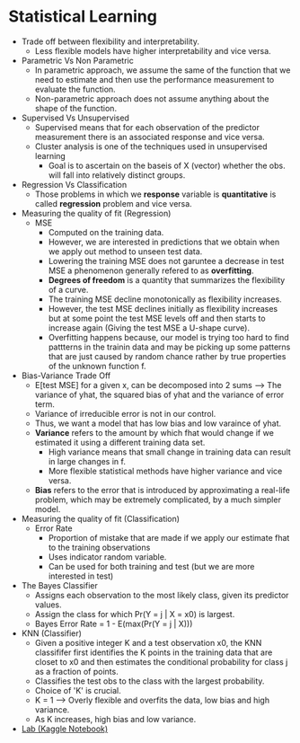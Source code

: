 # Statistical Learning
* Trade off between flexibility and interpretability.
    * Less flexible models have higher interpretability and vice versa.
* Parametric Vs Non Parametric
    * In parametric approach, we assume the same of the function that we need to estimate and then use the performance measurement to evaluate the function.
    * Non-parametric approach does not assume anything about the shape of the function.
* Supervised Vs Unsupervised
    * Supervised means that for each observation of the predictor measurement there is an associated response and vice versa.
    * Cluster analysis is one of the techniques used in unsupervised learning
        * Goal is to ascertain on the baseis of X (vector) whether the obs. will fall into relatively distinct groups.
* Regression Vs Classification
    * Those problems in which we **response** variable is **quantitative** is called **regression** problem and vice versa.
* Measuring the quality of fit (Regression)
    * MSE
        * Computed on the training data.
        * However, we are interested in predictions that we obtain when we apply out method to unseen test data.
        * Lowering the training MSE does not garuntee a decrease in test MSE a phenomenon generally refered to as **overfitting**.
        * **Degrees of freedom** is a quantity that summarizes the flexibility of a curve.
        * The training MSE decline monotonically as flexibility increases.
        * However, the test MSE declines initially as flexibility increases but at some point the test MSE levels off and then starts to increase again (Giving the test MSE a U-shape curve).
        *  Overfitting happens because, our model is trying too hard to find pattterns in the trainin data and may be picking up some patterns that are just caused by random chance rather by true properties of the unknown function f.
* Bias-Variance Trade Off
    * E[test MSE] for a given x, can be decomposed into 2 sums --> The variance of yhat, the squared bias of yhat and the variance of error term.
    * Variance of irreducible error is not in our control.
    * Thus, we want a model that has low bias and low varaince of yhat.
    * **Variance** refers to the amount by which fhat would change if we estimated it using a different training data set.
        * High variance means that small change in training data can result in large changes in f.
        * More flexible statistical methods have higher variance and vice versa.
    * **Bias** refers to the error that is introduced by approximating a real-life problem, which may be extremely complicated, by a much simpler model.
* Measuring the quality of fit (Classification)
    * Error Rate
        * Proportion of mistake that are made if we apply our estimate fhat to the training observations
        * Uses indicator random variable.
        * Can be used for both training and test (but we are more interested in test)
* The Bayes Classifier
    * Assigns each observation to the most likely class, given its predictor values.
    * Assign the class for which Pr(Y = j | X = x0) is largest.
    * Bayes Error Rate = 1 - E(max(Pr(Y = j | X)))
* KNN (Classifier)
    * Given a positive integer K and a test observation x0, the KNN classififer first identifies the K points in the training data that are closet to x0 and then estimates the conditional probability for class j as a fraction of points.
    * Classifies the test obs to the class with the largest probability.
    * Choice of 'K' is crucial.
    * K = 1 --> Overly flexible and overfits the data, low bias and high variance.
    * As K increases, high bias and low variance.
* [Lab (Kaggle Notebook)](https://www.kaggle.com/sameepvani/chapter2-islr-statisticallearning) 
